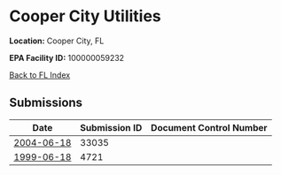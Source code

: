 # Cooper City Utilities

**Location:** Cooper City, FL

**EPA Facility ID:** 100000059232

[Back to FL Index](../../index.md)

## Submissions

| Date | Submission ID | Document Control Number |
|------|--------------|-------------------------|
| [2004-06-18](submissions/33035.md) | 33035 |  |
| [1999-06-18](submissions/4721.md) | 4721 |  |
